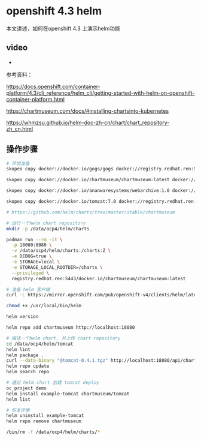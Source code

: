 # openshift 4.3 helm

本文讲述，如何在openshift 4.3 上演示helm功能

video
- 
- 

参考资料：

https://docs.openshift.com/container-platform/4.3/cli_reference/helm_cli/getting-started-with-helm-on-openshift-container-platform.html

https://chartmuseum.com/docs/#installing-chartsinto-kubernetes

https://whmzsu.github.io/helm-doc-zh-cn/chart/chart_repository-zh_cn.html

## 操作步骤

```bash
# 环境准备
skopeo copy docker://docker.io/gogs/gogs docker://registry.redhat.ren:5443/docker.io/gogs/gogs

skopeo copy docker://docker.io/chartmuseum/chartmuseum:latest docker://registry.redhat.ren:5443/docker.io/chartmuseum/chartmuseum:latest

skopeo copy docker://docker.io/ananwaresystems/webarchive:1.0 docker://registry.redhat.ren:5443/docker.io/ananwaresystems/webarchive:1.0

skopeo copy docker://docker.io/tomcat:7.0 docker://registry.redhat.ren:5443/docker.io/tomcat:7.0 

# https://github.com/helm/charts/tree/master/stable/chartmuseum

# 运行一个helm chart repository
mkdir -p /data/ocp4/helm/charts

podman run --rm -it \
  -p 18080:8080 \
  -v /data/ocp4/helm/charts:/charts:Z \
  -e DEBUG=true \
  -e STORAGE=local \
  -e STORAGE_LOCAL_ROOTDIR=/charts \
  --privileged \
  registry.redhat.ren:5443/docker.io/chartmuseum/chartmuseum:latest

# 准备 helm 客户端
curl -L https://mirror.openshift.com/pub/openshift-v4/clients/helm/latest/helm-linux-amd64 -o /usr/local/bin/helm

chmod +x /usr/local/bin/helm

helm version

helm repo add chartmuseum http://localhost:18080

# 编译一个helm chart, 并上传 chart repository
cd /data/ocp4/helm/tomcat
helm lint
helm package .
curl --data-binary "@tomcat-0.4.1.tgz" http://localhost:18080/api/charts
helm repo update
helm search repo

# 通过 helm chart 创建 tomcat deploy
oc project demo
helm install example-tomcat chartmuseum/tomcat
helm list

# 恢复环境
helm uninstall example-tomcat
helm repo remove chartmuseum

/bin/rm -f /data/ocp4/helm/charts/*

```